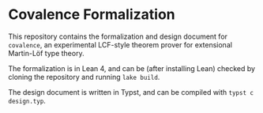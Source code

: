 # Covalence Formalization

This repository contains the formalization and design document for `covalence`, an experimental
LCF-style theorem prover for extensional Martin-Löf type theory.

The formalization is in Lean 4, and can be (after installing Lean) checked by cloning the repository
and running `lake build`.

The design document is written in Typst, and can be compiled with `typst c design.typ`.